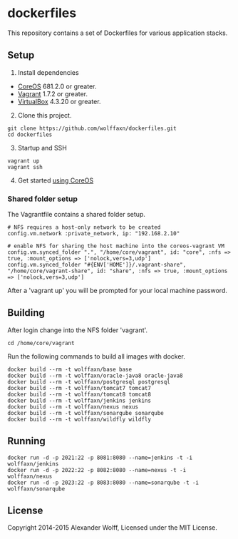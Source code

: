 # dockerfiles

This repository contains a set of Dockerfiles for various application stacks.

## Setup

1) Install dependencies

* [CoreOS](https://coreos.com) 681.2.0 or greater.
* [Vagrant](https://www.vagrantup.com) 1.7.2 or greater.
* [VirtualBox](https://www.virtualbox.org) 4.3.20 or greater.

2) Clone this project.

```
git clone https://github.com/wolffaxn/dockerfiles.git
cd dockerfiles
```
3) Startup and SSH

```
vagrant up
vagrant ssh
```

4) Get started [using CoreOS](https://coreos.com/docs/using-coreos)

### Shared folder setup

The Vagrantfile contains a shared folder setup.

```
# NFS requires a host-only network to be created
config.vm.network :private_network, ip: "192.168.2.10"

# enable NFS for sharing the host machine into the coreos-vagrant VM
config.vm.synced_folder ".", "/home/core/vagrant", id: "core", :nfs => true, :mount_options => ['nolock,vers=3,udp']
config.vm.synced_folder "#{ENV['HOME']}/.vagrant-share", "/home/core/vagrant-share", id: "share", :nfs => true, :mount_options => ['nolock,vers=3,udp']
```

After a 'vagrant up' you will be prompted for your local machine password.

## Building

After login change into the NFS folder 'vagrant'.

```
cd /home/core/vagrant
```

Run the following commands to build all images with docker.

```
docker build --rm -t wolffaxn/base base
docker build --rm -t wolffaxn/oracle-java8 oracle-java8
docker build --rm -t wolffaxn/postgresql postgresql
docker build --rm -t wolffaxn/tomcat7 tomcat7
docker build --rm -t wolffaxn/tomcat8 tomcat8
docker build --rm -t wolffaxn/jenkins jenkins
docker build --rm -t wolffaxn/nexus nexus
docker build --rm -t wolffaxn/sonarqube sonarqube
docker build --rm -t wolffaxn/wildfly wildfly
```

## Running

```
docker run -d -p 2021:22 -p 8081:8080 --name=jenkins -t -i wolffaxn/jenkins
docker run -d -p 2022:22 -p 8082:8080 --name=nexus -t -i wolffaxn/nexus
docker run -d -p 2023:22 -p 8083:8080 --name=sonarqube -t -i wolffaxn/sonarqube
```

## License

Copyright 2014-2015 Alexander Wolff, Licensed under the MIT License.
